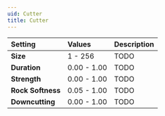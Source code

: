 ```yaml
---
uid: Cutter
title: Cutter
---
```


| Setting           | Values      | Description |
| :---------------- | :---------- | :---------- |
| **Size**          | 1 - 256     | TODO        |
| **Duration**      | 0.00 - 1.00 | TODO        |
| **Strength**      | 0.00 - 1.00 | TODO        |
| **Rock Softness** | 0.05 - 1.00 | TODO        |
| **Downcutting**   | 0.00 - 1.00 | TODO        |






